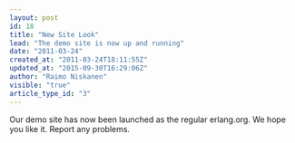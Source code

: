 ```yaml
---
layout: post
id: 18
title: "New Site Look"
lead: "The demo site is now up and running"
date: "2011-03-24"
created_at: "2011-03-24T18:11:55Z"
updated_at: "2015-09-30T16:29:06Z"
author: "Raimo Niskanen"
visible: "true"
article_type_id: "3"
---
```


 Our demo site has now been launched as the regular erlang.org. We hope you like it. Report any problems.
